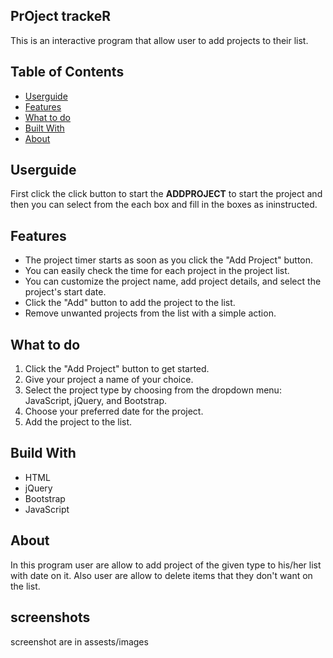 ## PrOject trackeR

 This is an interactive program that allow user to add projects to their list.
 
## Table of Contents
- [Userguide](#userguide)
- [Features](#features)
- [What to do](#what-to-do)
- [Built With](#build-with)
- [About](#about)


## Userguide

First click the click button to start the **ADDPROJECT**  to start the project and then you can select from the each box and fill in the boxes as ininstructed.

## Features

- The project timer starts as soon as you click the "Add Project" button.
- You can easily check the time for each project in the project list.
- You can customize the project name, add project details, and select the project's start date.
- Click the "Add" button to add the project to the list.
- Remove unwanted projects from the list with a simple action.



## What to do
1. Click the "Add Project" button to get started.
2. Give your project a name of your choice.
3. Select the project type by choosing from the dropdown menu: JavaScript, jQuery, and Bootstrap.
4. Choose your preferred date for the project.
5. Add the project to the list.


## Build With
- HTML
- jQuery
- Bootstrap
- JavaScript


## About
In this program user are allow to add project of the given type to his/her list with date on it. Also user are allow to delete items that they don't want on the list.

## screenshots
screenshot are in assests/images


